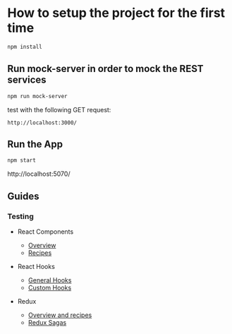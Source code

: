 # How to setup the project for the first time

```bash
npm install
```

## Run mock-server in order to mock the REST services

```bash
npm run mock-server
```

test with the following GET request:

```
http://localhost:3000/
```

## Run the App

```bash
npm start
```

http://localhost:5070/

## Guides

### Testing

- React Components

  - [Overview](https://reactjs.org/docs/testing.html)
  - [Recipes](https://reactjs.org/docs/testing-recipes.html)

- React Hooks

  - [General Hooks](https://react-hooks-testing-library.com/)
  - [Custom Hooks](https://kentcdodds.com/blog/how-to-test-custom-react-hooks)

- Redux

  - [Overview and recipes](https://redux.js.org/recipes/writing-tests)
  - [Redux Sagas](http://redux-saga-test-plan.jeremyfairbank.com/)
